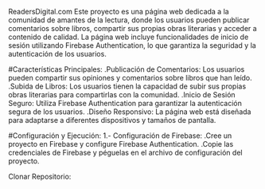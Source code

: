 ReadersDigital.com 
Este proyecto es una página web dedicada a la comunidad de amantes de la lectura, donde los usuarios pueden publicar comentarios sobre libros, compartir sus propias obras literarias y acceder a contenido de calidad. 
La página web incluye funcionalidades de inicio de sesión utilizando Firebase Authentication, lo que garantiza la seguridad y la autenticación de los usuarios.

#Características Principales:
.Publicación de Comentarios: Los usuarios pueden compartir sus opiniones y comentarios sobre libros que han leído.
.Subida de Libros: Los usuarios tienen la capacidad de subir sus propias obras literarias para compartirlas con la comunidad.
.Inicio de Sesión Seguro: Utiliza Firebase Authentication para garantizar la autenticación segura de los usuarios.
.Diseño Responsivo: La página web está diseñada para adaptarse a diferentes dispositivos y tamaños de pantalla.

#Configuración y Ejecución:
1.- Configuración de Firebase:
.Cree un proyecto en Firebase y configure Firebase Authentication.
.Copie las credenciales de Firebase y péguelas en el archivo de configuración del proyecto.

Clonar Repositorio:

